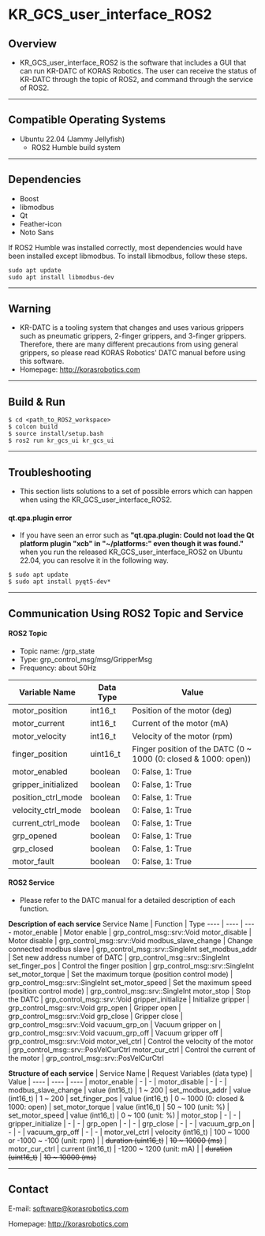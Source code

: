 # KR_GCS_user_interface_ROS2

## Overview
- KR_GCS_user_interface_ROS2 is the software that includes a GUI that can run KR-DATC of KORAS Robotics. The user can receive the status of KR-DATC through the topic of ROS2, and command through the service of ROS2.

---
## Compatible Operating Systems
- Ubuntu 22.04 (Jammy Jellyfish)
    - ROS2 Humble build system

---
## Dependencies
- Boost
- libmodbus
- Qt
- Feather-icon
- Noto Sans

If ROS2 Humble was installed correctly, most dependencies would have been installed except libmodbus. To install libmodbus, follow these steps.
```shell
sudo apt update
sudo apt install libmodbus-dev
```

---
## Warning
- KR-DATC is a tooling system that changes and uses various grippers such as pneumatic grippers, 2-finger grippers, and 3-finger grippers. Therefore, there are many different precautions from using general grippers, so please read KORAS Robotics' DATC manual before using this software.
- Homepage: http://korasrobotics.com

---
## Build & Run
```shell
$ cd <path_to_ROS2_workspace>
$ colcon build
$ source install/setup.bash
$ ros2 run kr_gcs_ui kr_gcs_ui
```

---
## Troubleshooting
- This section lists solutions to a set of possible errors which can happen when using the KR_GCS_user_interface_ROS2.
#### qt.qpa.plugin error
- If you have seen an error such as **"qt.qpa.plugin: Could not load the Qt platform plugin "xcb" in "~/platforms:" even though it was found."** when you run the released KR_GCS_user_interface_ROS2 on Ubuntu 22.04, you can resolve it in the following way.
```shell
$ sudo apt update
$ sudo apt install pyqt5-dev*
```

---
## Communication Using ROS2 Topic and Service

#### ROS2 Topic
- Topic name: /grp_state
- Type: grp_control_msg/msg/GripperMsg
- Frequency: about 50Hz

| Variable Name       | Data Type | Value
| ----                | ----      | ----
| motor_position      | int16_t   | Position of the motor (deg)
| motor_current       | int16_t   | Current of the motor (mA)
| motor_velocity      | int16_t   | Velocity of the motor (rpm)
| finger_position     | uint16_t  | Finger position of the DATC (0 ~ 1000 (0: closed & 1000: open))
| motor_enabled       | boolean   | 0: False, 1: True
| gripper_initialized | boolean   | 0: False, 1: True
| position_ctrl_mode  | boolean   | 0: False, 1: True
| velocity_ctrl_mode  | boolean   | 0: False, 1: True
| current_ctrl_mode   | boolean   | 0: False, 1: True
| grp_opened          | boolean   | 0: False, 1: True
| grp_closed          | boolean   | 0: False, 1: True
| motor_fault         | boolean   | 0: False, 1: True

#### ROS2 Service
- Please refer to the DATC manual for a detailed description of each function.

**Description of each service**
Service Name        | Function                                       | Type
----                | ----                                           | ----
motor_enable        | Motor enable                                   | grp_control_msg::srv::Void
motor_disable       | Motor disable                                  | grp_control_msg::srv::Void
modbus_slave_change | Change connected modbus slave                  | grp_control_msg::srv::SingleInt
set_modbus_addr     | Set new address number of DATC                 | grp_control_msg::srv::SingleInt
set_finger_pos      | Control the finger position                    | grp_control_msg::srv::SingleInt
set_motor_torque    | Set the maximum torque (position control mode) | grp_control_msg::srv::SingleInt
set_motor_speed     | Set the maximum speed (position control mode)  | grp_control_msg::srv::SingleInt
motor_stop          | Stop the DATC                                  | grp_control_msg::srv::Void
gripper_initialize  | Initialize gripper                             | grp_control_msg::srv::Void
grp_open            | Gripper open                                   | grp_control_msg::srv::Void
grp_close           | Gripper close                                  | grp_control_msg::srv::Void
vacuum_grp_on       | Vacuum gripper on                              | grp_control_msg::srv::Void
vacuum_grp_off      | Vacuum gripper off                             | grp_control_msg::srv::Void
motor_vel_ctrl      | Control the velocity of the motor              | grp_control_msg::srv::PosVelCurCtrl
motor_cur_ctrl      | Control the current of the motor               | grp_control_msg::srv::PosVelCurCtrl

**Structure of each service**
| Service Name        | Request Variables (data type)   | Value
| ----                | ----                    | ----
| motor_enable        | -                       | -
| motor_disable       | -                       | -
| modbus_slave_change | value (int16_t)         | 1 ~ 200
| set_modbus_addr     | value (int16_t)         | 1 ~ 200
| set_finger_pos      | value (int16_t)         | 0 ~ 1000 (0: closed & 1000: open)
| set_motor_torque    | value (int16_t)         | 50 ~ 100 (unit: %)
| set_motor_speed     | value (int16_t)         | 0 ~ 100 (unit: %)
| motor_stop          | -                       | -
| gripper_initialize  | -                       | -
| grp_open            | -                       | -
| grp_close           | -                       | -
| vacuum_grp_on       | -                       | -
| vacuum_grp_off      | -                       | -
| motor_vel_ctrl      | velocity (int16_t)      | 100 ~ 1000 or -1000 ~ -100 (unit: rpm)
|                     | ~~duration (uint16_t)~~ | ~~10 ~ 10000 (ms)~~
| motor_cur_ctrl      | current (int16_t)       | -1200 ~ 1200 (unit: mA)
|                     | ~~duration (uint16_t)~~ | ~~10 ~ 10000 (ms)~~

---
## Contact
E-mail: software@korasrobotics.com

Homepage: http://korasrobotics.com